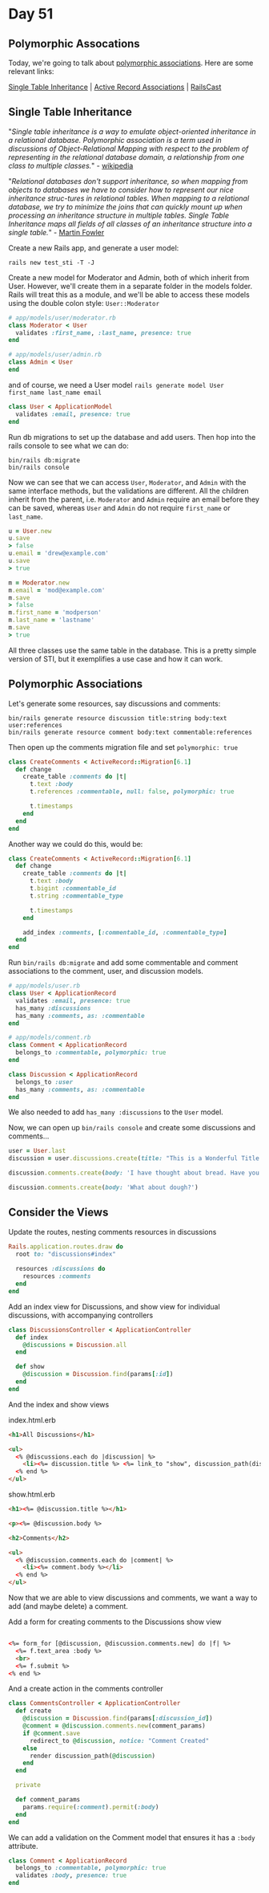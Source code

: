 # Day 51  
  
## Polymorphic Assocations  
   
Today, we're going to talk about [polymorphic associations](https://en.wikipedia.org/wiki/Polymorphic_association). Here are some relevant links:  
  
[Single Table Inheritance](https://en.wikipedia.org/wiki/Single_Table_Inheritance) | [Active Record Associations](https://guides.rubyonrails.org/association_basics.html#polymorphic-associations) | [RailsCast](http://railscasts.com/episodes/154-polymorphic-association)    
  
## Single Table Inheritance  
  
"_Single table inheritance is a way to emulate object-oriented inheritance in a relational database. Polymorphic association is a term used in discussions of Object-Relational Mapping with respect to the problem of representing in the relational database domain, a relationship from one class to multiple classes._" - [wikipedia](https://en.wikipedia.org/wiki/Single_Table_Inheritance)  
  
"_Relational databases don't support inheritance, so when mapping from objects to databases we have to consider how to represent our nice inheritance struc-tures in relational tables. When mapping to a relational database, we try to minimize the joins that can quickly mount up when processing an inheritance structure in multiple tables. Single Table Inheritance maps all fields of all classes of an inheritance structure into a single table._" - [Martin Fowler](https://www.martinfowler.com/eaaCatalog/singleTableInheritance.html)  
  
Create a new Rails app, and generate a user model: 

```
rails new test_sti -T -J 

```

Create a new model for Moderator and Admin, both of which inherit from User. However, we'll create them in a separate folder in the models folder. Rails will treat this as a module, and we'll be able to access these models using the double colon style: `User::Moderator`  
  
```ruby
# app/models/user/moderator.rb
class Moderator < User
  validates :first_name, :last_name, presence: true
end
```

```ruby
# app/models/user/admin.rb
class Admin < User
end
```

and of course, we need a User model `rails generate model User first_name last_name email`
```ruby
class User < ApplicationModel
  validates :email, presence: true
end
```

Run db migrations to set up the database and add users. Then hop into the rails console to see what we can do:

```
bin/rails db:migrate
bin/rails console
```

Now we can see that we can access `User`, `Moderator`, and `Admin` with the same interface methods, but the validations are different. All the children inherit from the parent, i.e. `Moderator` and `Admin` require an email before they can be saved, whereas `User` and `Admin` do not require `first_name` or `last_name`.  
  
```ruby
u = User.new
u.save
> false
u.email = 'drew@example.com'
u.save
> true

m = Moderator.new
m.email = 'mod@example.com'
m.save
> false
m.first_name = 'modperson'
m.last_name = 'lastname'
m.save
> true
```

All three classes use the same table in the database. This is a pretty simple version of STI, but it exemplifies a use case and how it can work.  
  
## Polymorphic Associations  
  
Let's generate some resources, say discussions and comments:  
  
```
bin/rails generate resource discussion title:string body:text user:references
bin/rails generate resource comment body:text commentable:references
```

Then open up the comments migration file and set `polymorphic: true`

```ruby
class CreateComments < ActiveRecord::Migration[6.1]
  def change
    create_table :comments do |t|
      t.text :body
      t.references :commentable, null: false, polymorphic: true

      t.timestamps
    end
  end
end
```

Another way we could do this, would be:
```ruby
class CreateComments < ActiveRecord::Migration[6.1]
  def change
    create_table :comments do |t|
      t.text :body
      t.bigint :commentable_id
      t.string :commentable_type

      t.timestamps
    end

    add_index :comments, [:commentable_id, :commentable_type]
  end
end
```

Run `bin/rails db:migrate` and add some commentable and comment associations to the comment, user, and discussion models.

```ruby
# app/models/user.rb
class User < ApplicationRecord
  validates :email, presence: true
  has_many :discussions
  has_many :comments, as: :commentable
end
```

```ruby
# app/models/comment.rb
class Comment < ApplicationRecord
  belongs_to :commentable, polymorphic: true
end
```

```ruby
class Discussion < ApplicationRecord
  belongs_to :user
  has_many :comments, as: :commentable
end
```

We also needed to add `has_many :discussions` to the `User` model.  
  
Now, we can open up `bin/rails console` and create some discussions and comments... 

```ruby
user = User.last
discussion = user.discussions.create(title: "This is a Wonderful Title!", body: "What an amazing body this discussion has. Have you ever thought about bread?")

discussion.comments.create(body: 'I have thought about bread. Have you thought about dough, though?')

discussion.comments.create(body: 'What about dough?')
```

## Consider the Views  
  
Update the routes, nesting comments resources in discussions
```ruby
Rails.application.routes.draw do
  root to: "discussions#index"
  
  resources :discussions do
    resources :comments
  end
end

```

Add an index view for Discussions, and show view for individual discussions, with accompanying controllers

```ruby
class DiscussionsController < ApplicationController
  def index
    @discussions = Discussion.all
  end

  def show
    @discussion = Discussion.find(params[:id])
  end
end

```

And the index and show views
  
index.html.erb
```html
<h1>All Discussions</h1>

<ul>
  <% @discussions.each do |discussion| %>
    <li><%= discussion.title %> <%= link_to "show", discussion_path(discussion) %></li>
  <% end %>
</ul>

```
  
show.html.erb
```html
<h1><%= @discussion.title %></h1>

<p><%= @discussion.body %>

<h2>Comments</h2>

<ul>
  <% @discussion.comments.each do |comment| %>
    <li><%= comment.body %></li>
  <% end %>
</ul>

```

Now that we are able to view discussions and comments, we want a way to add (and maybe delete) a comment.
  
Add a form for creating comments to the Discussions show view

```html

<%= form_for [@discussion, @discussion.comments.new] do |f| %>
  <%= f.text_area :body %>
  <br>
  <%= f.submit %>
<% end %>

```

And a create action in the comments controller

```ruby
class CommentsController < ApplicationController
  def create
    @discussion = Discussion.find(params[:discussion_id])
    @comment = @discussion.comments.new(comment_params)
    if @comment.save
      redirect_to @discussion, notice: "Comment Created"
    else
      render discussion_path(@discussion)
    end
  end

  private

  def comment_params
    params.require(:comment).permit(:body)
  end
end

```

We can add a validation on the Comment model that ensures it has a `:body` attribute.

```ruby
class Comment < ApplicationRecord
  belongs_to :commentable, polymorphic: true
  validates :body, presence: true
end

```